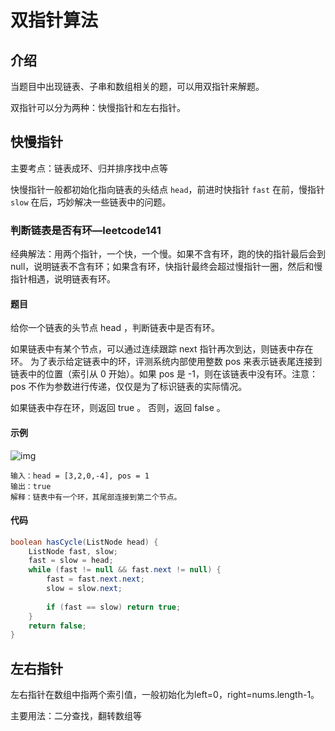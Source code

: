 # 双指针算法

## 介绍

当题目中出现链表、子串和数组相关的题，可以用双指针来解题。

双指针可以分为两种：快慢指针和左右指针。

## 快慢指针

主要考点：链表成环、归并排序找中点等

快慢指针一般都初始化指向链表的头结点 `head`，前进时快指针 `fast` 在前，慢指针 `slow` 在后，巧妙解决一些链表中的问题。

### 判断链表是否有环—leetcode141

经典解法：用两个指针，一个快，一个慢。如果不含有环，跑的快的指针最后会到null，说明链表不含有环；如果含有环，快指针最终会超过慢指针一圈，然后和慢指针相遇，说明链表有环。

#### 题目

给你一个链表的头节点 head ，判断链表中是否有环。

如果链表中有某个节点，可以通过连续跟踪 next 指针再次到达，则链表中存在环。 为了表示给定链表中的环，评测系统内部使用整数 pos 来表示链表尾连接到链表中的位置（索引从 0 开始）。如果 pos 是 -1，则在该链表中没有环。注意：pos 不作为参数进行传递，仅仅是为了标识链表的实际情况。

如果链表中存在环，则返回 true 。 否则，返回 false 。

#### 示例

![img](F:\git资料\Learning-summary\Picture\Leetcode\circularlinkedlist.png)

```
输入：head = [3,2,0,-4], pos = 1
输出：true
解释：链表中有一个环，其尾部连接到第二个节点。
```

#### 代码

```java
boolean hasCycle(ListNode head) {
    ListNode fast, slow;
    fast = slow = head;
    while (fast != null && fast.next != null) {
        fast = fast.next.next;
        slow = slow.next;
        
        if (fast == slow) return true;
    }
    return false;
}
```

## 左右指针

左右指针在数组中指两个索引值，一般初始化为left=0，right=nums.length-1。

主要用法：二分查找，翻转数组等